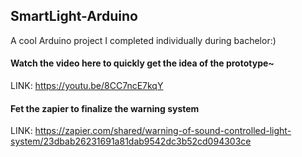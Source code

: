 ## SmartLight-Arduino
A cool Arduino project I completed individually during bachelor:)
#### Watch the video here to quickly get the idea of the prototype~
LINK: https://youtu.be/8CC7ncE7kqY
#### Fet the zapier to finalize the warning system
LINK: https://zapier.com/shared/warning-of-sound-controlled-light-system/23dbab26231691a81dab9542dc3b52cd094303ce



